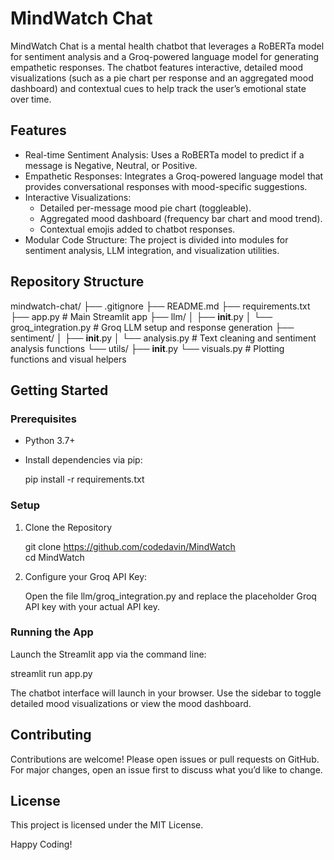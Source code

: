 # MindWatch Chat

MindWatch Chat is a mental health chatbot that leverages a RoBERTa model for sentiment analysis and a Groq-powered language model for generating empathetic responses. The chatbot features interactive, detailed mood visualizations (such as a pie chart per response and an aggregated mood dashboard) and contextual cues to help track the user’s emotional state over time.

## Features

- Real-time Sentiment Analysis: Uses a RoBERTa model to predict if a message is Negative, Neutral, or Positive.
- Empathetic Responses: Integrates a Groq-powered language model that provides conversational responses with mood-specific suggestions.
- Interactive Visualizations:
  - Detailed per-message mood pie chart (toggleable).
  - Aggregated mood dashboard (frequency bar chart and mood trend).
  - Contextual emojis added to chatbot responses.
- Modular Code Structure: The project is divided into modules for sentiment analysis, LLM integration, and visualization utilities.

## Repository Structure

mindwatch-chat/
├── .gitignore
├── README.md
├── requirements.txt
├── app.py                    # Main Streamlit app
├── llm/
│   ├── __init__.py
│   └── groq_integration.py   # Groq LLM setup and response generation
├── sentiment/
│   ├── __init__.py
│   └── analysis.py          # Text cleaning and sentiment analysis functions
└── utils/
    ├── __init__.py
    └── visuals.py           # Plotting functions and visual helpers

## Getting Started

### Prerequisites

- Python 3.7+
- Install dependencies via pip:
  
  pip install -r requirements.txt

### Setup

1. Clone the Repository  
   
   git clone https://github.com/codedavin/MindWatch  
   cd MindWatch

2. Configure your Groq API Key:  
   
   Open the file llm/groq_integration.py and replace the placeholder Groq API key with your actual API key.

### Running the App

Launch the Streamlit app via the command line:
  
  streamlit run app.py

The chatbot interface will launch in your browser. Use the sidebar to toggle detailed mood visualizations or view the mood dashboard.

## Contributing

Contributions are welcome! Please open issues or pull requests on GitHub. For major changes, open an issue first to discuss what you’d like to change.

## License

This project is licensed under the MIT License.

Happy Coding!
